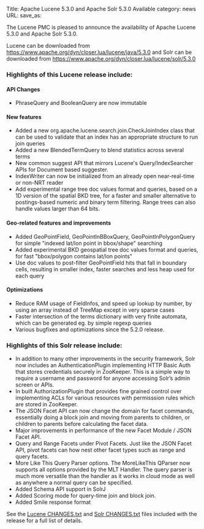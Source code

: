 Title: Apache Lucene 5.3.0 and Apache Solr 5.3.0 Available
category: news
URL: 
save_as: 

The Lucene PMC is pleased to announce the availability
of Apache Lucene 5.3.0 and Apache Solr 5.3.0.

Lucene can be downloaded from <https://www.apache.org/dyn/closer.lua/lucene/java/5.3.0>
and Solr can be downloaded from <https://www.apache.org/dyn/closer.lua/lucene/solr/5.3.0>

### Highlights of this Lucene release include:
#### API Changes

 * PhraseQuery and BooleanQuery are now immutable

#### New features

 * Added a new org.apache.lucene.search.join.CheckJoinIndex class that can be used to validate that an index has an appropriate structure to run join queries
 * Added a new BlendedTermQuery to blend statistics across several terms
 * New common suggest API that mirrors Lucene's Query/IndexSearcher APIs for Document based suggester.
 * IndexWriter can now be initialized from an already open near-real-time or non-NRT reader
 * Add experimental range tree doc values format and queries, based on a 1D version of the spatial BKD tree, for a faster and smaller alternative to postings-based numeric and binary term filtering.  Range trees can also handle values larger than 64 bits.

#### Geo-related features and improvements

 * Added GeoPointField, GeoPointInBBoxQuery, GeoPointInPolygonQuery for simple "indexed lat/lon point in bbox/shape" searching
 * Added experimental BKD geospatial tree doc values format and queries, for fast "bbox/polygon contains lat/lon points"
 * Use doc values to post-filter GeoPointField hits that fall in boundary cells, resulting in smaller index, faster searches and less heap used for each query

#### Optimizations
 * Reduce RAM usage of FieldInfos, and speed up lookup by number, by using an array instead of TreeMap except in very sparse cases
 * Faster intersection of the terms dictionary with very finite automata, which can be generated eg. by simple regexp queries
 * Various bugfixes and optimizations since the 5.2.0 release.

### Highlights of this Solr release include:
* In addition to many other improvements in the security framework, Solr now includes an AuthenticationPlugin implementing HTTP Basic Auth that stores credentials securely in ZooKeeper. This is a simple way to require a username and password for anyone accessing Solr’s admin screen or APIs.
* In built AuthorizationPlugin that provides fine grained control over implementing ACLs for various resources with permisssion rules which are stored in ZooKeeper.
* The JSON Facet API can now change the domain for facet commands, essentially doing a block join and moving from parents to children, or children to parents before calculating the facet data.
* Major improvements in performance of the new Facet Module / JSON Facet API.
* Query and Range Facets under Pivot Facets. Just like the JSON Facet API, pivot facets can how nest other facet types such as range and query facets.
* More Like This Query Parser options. The MoreLikeThis QParser now supports all options provided by the MLT Handler. The query parser is much more versatile than the handler as it works in cloud mode as well as anywhere a normal query can be specified.
* Added Schema API support in SolrJ
* Added Scoring mode for query-time join and block join.
* Added Smile response format

See the [Lucene CHANGES.txt](/core/5_3_0/changes/Changes.html) and
[Solr CHANGES.txt](/solr/5_3_0/changes/Changes.html) files included
with the release for a full list of details.

